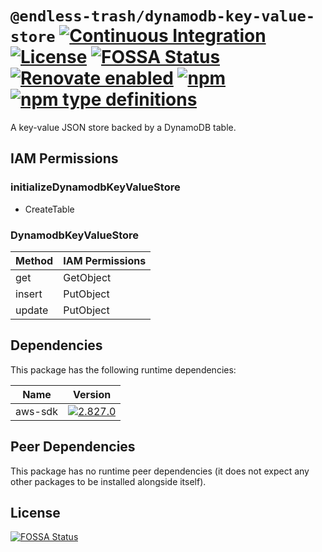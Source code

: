 # `@endless-trash/dynamodb-key-value-store` [![Continuous Integration](https://github.com/jameswilddev/endless-trash/workflows/Continuous%20Integration/badge.svg)](https://github.com/jameswilddev/endless-trash/actions) [![License](https://img.shields.io/github/license/jameswilddev/endless-trash.svg)](https://github.com/jameswilddev/endless-trash/blob/master/license) [![FOSSA Status](https://app.fossa.io/api/projects/git%2Bgithub.com%2Fjameswilddev%2Fendless-trash.svg?type=shield)](https://app.fossa.io/projects/git%2Bgithub.com%2Fjameswilddev%2Fendless-trash?ref=badge_shield) [![Renovate enabled](https://img.shields.io/badge/renovate-enabled-brightgreen.svg)](https://renovatebot.com/) [![npm](https://img.shields.io/npm/v/@endless-trash/dynamodb-key-value-store.svg)](https://www.npmjs.com/package/@endless-trash/dynamodb-key-value-store) [![npm type definitions](https://img.shields.io/npm/types/@endless-trash/dynamodb-key-value-store.svg)](https://www.npmjs.com/package/@endless-trash/dynamodb-key-value-store)

A key-value JSON store backed by a DynamoDB table.

## IAM Permissions

### initializeDynamodbKeyValueStore

- CreateTable

### DynamodbKeyValueStore

| Method    | IAM Permissions       |
| --------- | --------------------- |
| get       | GetObject             |
| insert    | PutObject             |
| update    | PutObject             |

## Dependencies

This package has the following runtime dependencies:

Name    | Version                                                                                      
------- | ---------------------------------------------------------------------------------------------
aws-sdk | [![2.827.0](https://img.shields.io/npm/v/aws-sdk.svg)](https://www.npmjs.com/package/aws-sdk)

## Peer Dependencies

This package has no runtime peer dependencies (it does not expect any other packages to be installed alongside itself).

## License

[![FOSSA Status](https://app.fossa.io/api/projects/git%2Bgithub.com%2Fjameswilddev%2Fendless-trash.svg?type=large)](https://app.fossa.io/projects/git%2Bgithub.com%2Fjameswilddev%2Fendless-trash?ref=badge_large)

